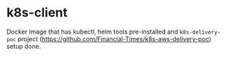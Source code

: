 # k8s-client
Docker image that has kubectl, helm tools pre-installed and `k8s-delivery-poc` project (https://github.com/Financial-Times/k8s-aws-delivery-poc) setup done.

